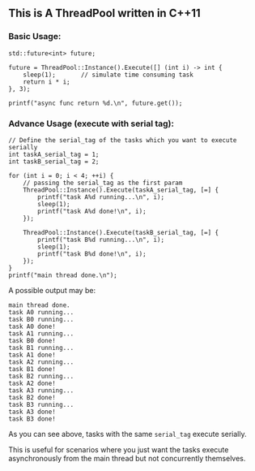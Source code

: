 ## This is A ThreadPool written in C++11

### Basic Usage:
```
std::future<int> future;

future = ThreadPool::Instance().Execute([] (int i) -> int {
    sleep(1);       // simulate time consuming task
    return i * i;
}, 3);

printf("async func return %d.\n", future.get());
```

### Advance Usage (execute with serial tag):
```
// Define the serial_tag of the tasks which you want to execute serially
int taskA_serial_tag = 1;
int taskB_serial_tag = 2;

for (int i = 0; i < 4; ++i) {
    // passing the serial_tag as the first param
    ThreadPool::Instance().Execute(taskA_serial_tag, [=] {
        printf("task A%d running...\n", i);
        sleep(1);
        printf("task A%d done!\n", i);
    });

    ThreadPool::Instance().Execute(taskB_serial_tag, [=] {
        printf("task B%d running...\n", i);
        sleep(1);
        printf("task B%d done!\n", i);
    });
}
printf("main thread done.\n");
```
A possible output may be:
```
main thread done.
task A0 running...
task B0 running...
task A0 done!
task A1 running...
task B0 done!
task B1 running...
task A1 done!
task A2 running...
task B1 done!
task B2 running...
task A2 done!
task A3 running...
task B2 done!
task B3 running...
task A3 done!
task B3 done!
```
As you can see above, tasks with the same `serial_tag` execute serially.

This is useful for scenarios where you just want the tasks execute 
asynchronously from the main thread but not concurrently themselves.

